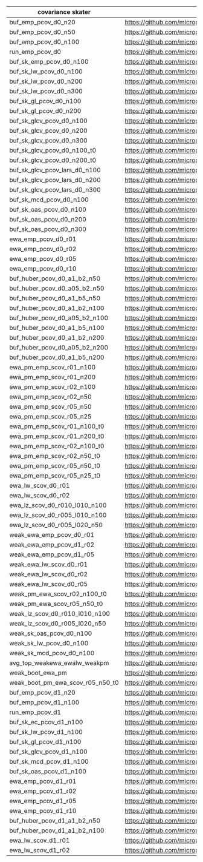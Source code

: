 | covariance skater | location |
|-----|-----|
| buf_emp_pcov_d0_n20 | https://github.com/microprediction/precise/blob/main/precise/skaters/covariance/bufemp.py |
| buf_emp_pcov_d0_n50 | https://github.com/microprediction/precise/blob/main/precise/skaters/covariance/bufemp.py |
| buf_emp_pcov_d0_n100 | https://github.com/microprediction/precise/blob/main/precise/skaters/covariance/bufemp.py |
| run_emp_pcov_d0 | https://github.com/microprediction/precise/blob/main/precise/skaters/covariance/runemp.py |
| buf_sk_emp_pcov_d0_n100 | https://github.com/microprediction/precise/blob/main/precise/skaters/covariance/bufsk.py |
| buf_sk_lw_pcov_d0_n100 | https://github.com/microprediction/precise/blob/main/precise/skaters/covariance/bufsk.py |
| buf_sk_lw_pcov_d0_n200 | https://github.com/microprediction/precise/blob/main/precise/skaters/covariance/bufsk.py |
| buf_sk_lw_pcov_d0_n300 | https://github.com/microprediction/precise/blob/main/precise/skaters/covariance/bufsk.py |
| buf_sk_gl_pcov_d0_n100 | https://github.com/microprediction/precise/blob/main/precise/skaters/covariance/bufsk.py |
| buf_sk_gl_pcov_d0_n200 | https://github.com/microprediction/precise/blob/main/precise/skaters/covariance/bufsk.py |
| buf_sk_glcv_pcov_d0_n100 | https://github.com/microprediction/precise/blob/main/precise/skaters/covariance/bufsk.py |
| buf_sk_glcv_pcov_d0_n200 | https://github.com/microprediction/precise/blob/main/precise/skaters/covariance/bufsk.py |
| buf_sk_glcv_pcov_d0_n300 | https://github.com/microprediction/precise/blob/main/precise/skaters/covariance/bufsk.py |
| buf_sk_glcv_pcov_d0_n100_t0 | https://github.com/microprediction/precise/blob/main/precise/skaters/covariance/bufsk.py |
| buf_sk_glcv_pcov_d0_n200_t0 | https://github.com/microprediction/precise/blob/main/precise/skaters/covariance/bufsk.py |
| buf_sk_glcv_pcov_lars_d0_n100 | https://github.com/microprediction/precise/blob/main/precise/skaters/covariance/bufsk.py |
| buf_sk_glcv_pcov_lars_d0_n200 | https://github.com/microprediction/precise/blob/main/precise/skaters/covariance/bufsk.py |
| buf_sk_glcv_pcov_lars_d0_n300 | https://github.com/microprediction/precise/blob/main/precise/skaters/covariance/bufsk.py |
| buf_sk_mcd_pcov_d0_n100 | https://github.com/microprediction/precise/blob/main/precise/skaters/covariance/bufsk.py |
| buf_sk_oas_pcov_d0_n100 | https://github.com/microprediction/precise/blob/main/precise/skaters/covariance/bufsk.py |
| buf_sk_oas_pcov_d0_n200 | https://github.com/microprediction/precise/blob/main/precise/skaters/covariance/bufsk.py |
| buf_sk_oas_pcov_d0_n300 | https://github.com/microprediction/precise/blob/main/precise/skaters/covariance/bufsk.py |
| ewa_emp_pcov_d0_r01 | https://github.com/microprediction/precise/blob/main/precise/skaters/covariance/ewaemp.py |
| ewa_emp_pcov_d0_r02 | https://github.com/microprediction/precise/blob/main/precise/skaters/covariance/ewaemp.py |
| ewa_emp_pcov_d0_r05 | https://github.com/microprediction/precise/blob/main/precise/skaters/covariance/ewaemp.py |
| ewa_emp_pcov_d0_r10 | https://github.com/microprediction/precise/blob/main/precise/skaters/covariance/ewaemp.py |
| buf_huber_pcov_d0_a1_b2_n50 | https://github.com/microprediction/precise/blob/main/precise/skaters/covariance/bufhuber.py |
| buf_huber_pcov_d0_a05_b2_n50 | https://github.com/microprediction/precise/blob/main/precise/skaters/covariance/bufhuber.py |
| buf_huber_pcov_d0_a1_b5_n50 | https://github.com/microprediction/precise/blob/main/precise/skaters/covariance/bufhuber.py |
| buf_huber_pcov_d0_a1_b2_n100 | https://github.com/microprediction/precise/blob/main/precise/skaters/covariance/bufhuber.py |
| buf_huber_pcov_d0_a05_b2_n100 | https://github.com/microprediction/precise/blob/main/precise/skaters/covariance/bufhuber.py |
| buf_huber_pcov_d0_a1_b5_n100 | https://github.com/microprediction/precise/blob/main/precise/skaters/covariance/bufhuber.py |
| buf_huber_pcov_d0_a1_b2_n200 | https://github.com/microprediction/precise/blob/main/precise/skaters/covariance/bufhuber.py |
| buf_huber_pcov_d0_a05_b2_n200 | https://github.com/microprediction/precise/blob/main/precise/skaters/covariance/bufhuber.py |
| buf_huber_pcov_d0_a1_b5_n200 | https://github.com/microprediction/precise/blob/main/precise/skaters/covariance/bufhuber.py |
| ewa_pm_emp_scov_r01_n100 | https://github.com/microprediction/precise/blob/main/precise/skaters/covariance/ewapm.py |
| ewa_pm_emp_scov_r01_n200 | https://github.com/microprediction/precise/blob/main/precise/skaters/covariance/ewapm.py |
| ewa_pm_emp_scov_r02_n100 | https://github.com/microprediction/precise/blob/main/precise/skaters/covariance/ewapm.py |
| ewa_pm_emp_scov_r02_n50 | https://github.com/microprediction/precise/blob/main/precise/skaters/covariance/ewapm.py |
| ewa_pm_emp_scov_r05_n50 | https://github.com/microprediction/precise/blob/main/precise/skaters/covariance/ewapm.py |
| ewa_pm_emp_scov_r05_n25 | https://github.com/microprediction/precise/blob/main/precise/skaters/covariance/ewapm.py |
| ewa_pm_emp_scov_r01_n100_t0 | https://github.com/microprediction/precise/blob/main/precise/skaters/covariance/ewapm.py |
| ewa_pm_emp_scov_r01_n200_t0 | https://github.com/microprediction/precise/blob/main/precise/skaters/covariance/ewapm.py |
| ewa_pm_emp_scov_r02_n100_t0 | https://github.com/microprediction/precise/blob/main/precise/skaters/covariance/ewapm.py |
| ewa_pm_emp_scov_r02_n50_t0 | https://github.com/microprediction/precise/blob/main/precise/skaters/covariance/ewapm.py |
| ewa_pm_emp_scov_r05_n50_t0 | https://github.com/microprediction/precise/blob/main/precise/skaters/covariance/ewapm.py |
| ewa_pm_emp_scov_r05_n25_t0 | https://github.com/microprediction/precise/blob/main/precise/skaters/covariance/ewapm.py |
| ewa_lw_scov_d0_r01 | https://github.com/microprediction/precise/blob/main/precise/skaters/covariance/ewalw.py |
| ewa_lw_scov_d0_r02 | https://github.com/microprediction/precise/blob/main/precise/skaters/covariance/ewalw.py |
| ewa_lz_scov_d0_r010_l010_n100 | https://github.com/microprediction/precise/blob/main/precise/skaters/covariance/ewalz.py |
| ewa_lz_scov_d0_r005_l010_n100 | https://github.com/microprediction/precise/blob/main/precise/skaters/covariance/ewalz.py |
| ewa_lz_scov_d0_r005_l020_n50 | https://github.com/microprediction/precise/blob/main/precise/skaters/covariance/ewalz.py |
| weak_ewa_emp_pcov_d0_r01 | https://github.com/microprediction/precise/blob/main/precise/skaters/covariance/weakewa.py |
| weak_ewa_emp_pcov_d1_r02 | https://github.com/microprediction/precise/blob/main/precise/skaters/covariance/weakewa.py |
| weak_ewa_emp_pcov_d1_r05 | https://github.com/microprediction/precise/blob/main/precise/skaters/covariance/weakewa.py |
| weak_ewa_lw_scov_d0_r01 | https://github.com/microprediction/precise/blob/main/precise/skaters/covariance/weakewa.py |
| weak_ewa_lw_scov_d0_r02 | https://github.com/microprediction/precise/blob/main/precise/skaters/covariance/weakewa.py |
| weak_ewa_lw_scov_d0_r05 | https://github.com/microprediction/precise/blob/main/precise/skaters/covariance/weakewa.py |
| weak_pm_ewa_scov_r02_n100_t0 | https://github.com/microprediction/precise/blob/main/precise/skaters/covariance/weakpm.py |
| weak_pm_ewa_scov_r05_n50_t0 | https://github.com/microprediction/precise/blob/main/precise/skaters/covariance/weakpm.py |
| weak_lz_scov_d0_r010_l010_n100 | https://github.com/microprediction/precise/blob/main/precise/skaters/covariance/weaklz.py |
| weak_lz_scov_d0_r005_l020_n50 | https://github.com/microprediction/precise/blob/main/precise/skaters/covariance/weaklz.py |
| weak_sk_oas_pcov_d0_n100 | https://github.com/microprediction/precise/blob/main/precise/skaters/covariance/weaksk.py |
| weak_sk_lw_pcov_d0_n100 | https://github.com/microprediction/precise/blob/main/precise/skaters/covariance/weaksk.py |
| weak_sk_mcd_pcov_d0_n100 | https://github.com/microprediction/precise/blob/main/precise/skaters/covariance/weaksk.py |
| avg_top_weakewa_ewalw_weakpm | https://github.com/microprediction/precise/blob/main/precise/skaters/covariance/avgtop.py |
| weak_boot_ewa_pm | https://github.com/microprediction/precise/blob/main/precise/skaters/covariance/weakboot.py |
| weak_boot_pm_ewa_scov_r05_n50_t0 | https://github.com/microprediction/precise/blob/main/precise/skaters/covariance/weakboot.py |
| buf_emp_pcov_d1_n20 | https://github.com/microprediction/precise/blob/main/precise/skaters/covariance/bufemp.py |
| buf_emp_pcov_d1_n100 | https://github.com/microprediction/precise/blob/main/precise/skaters/covariance/bufemp.py |
| run_emp_pcov_d1 | https://github.com/microprediction/precise/blob/main/precise/skaters/covariance/runemp.py |
| buf_sk_ec_pcov_d1_n100 | https://github.com/microprediction/precise/blob/main/precise/skaters/covariance/bufsk.py |
| buf_sk_lw_pcov_d1_n100 | https://github.com/microprediction/precise/blob/main/precise/skaters/covariance/bufsk.py |
| buf_sk_gl_pcov_d1_n100 | https://github.com/microprediction/precise/blob/main/precise/skaters/covariance/bufsk.py |
| buf_sk_glcv_pcov_d1_n100 | https://github.com/microprediction/precise/blob/main/precise/skaters/covariance/bufsk.py |
| buf_sk_mcd_pcov_d1_n100 | https://github.com/microprediction/precise/blob/main/precise/skaters/covariance/bufsk.py |
| buf_sk_oas_pcov_d1_n100 | https://github.com/microprediction/precise/blob/main/precise/skaters/covariance/bufsk.py |
| ewa_emp_pcov_d1_r01 | https://github.com/microprediction/precise/blob/main/precise/skaters/covariance/ewaemp.py |
| ewa_emp_pcov_d1_r02 | https://github.com/microprediction/precise/blob/main/precise/skaters/covariance/ewaemp.py |
| ewa_emp_pcov_d1_r05 | https://github.com/microprediction/precise/blob/main/precise/skaters/covariance/ewaemp.py |
| ewa_emp_pcov_d1_r10 | https://github.com/microprediction/precise/blob/main/precise/skaters/covariance/ewaemp.py |
| buf_huber_pcov_d1_a1_b2_n50 | https://github.com/microprediction/precise/blob/main/precise/skaters/covariance/bufhuber.py |
| buf_huber_pcov_d1_a1_b2_n100 | https://github.com/microprediction/precise/blob/main/precise/skaters/covariance/bufhuber.py |
| ewa_lw_scov_d1_r01 | https://github.com/microprediction/precise/blob/main/precise/skaters/covariance/ewalw.py |
| ewa_lw_scov_d1_r02 | https://github.com/microprediction/precise/blob/main/precise/skaters/covariance/ewalw.py |
